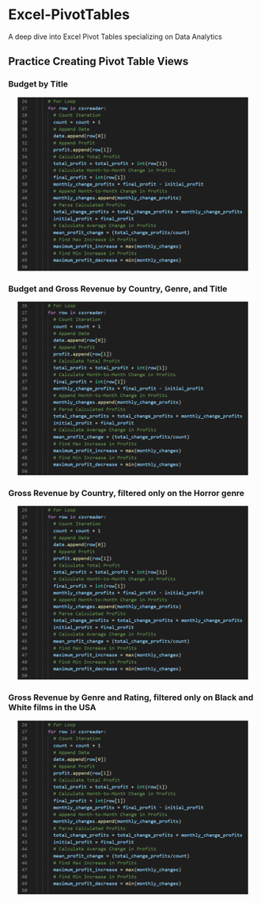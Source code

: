 # Excel-PivotTables

A deep dive into Excel Pivot Tables specializing on Data Analytics

## Practice Creating Pivot Table Views


### Budget by Title

<p align="center">
    <img src="https://github.com/mathewqpmiller/Python-MetricsAnalysis/blob/main/PyBank/Images/PyBankForLoop.PNG?raw=true" height ="350">
</p>

### Budget and Gross Revenue by Country, Genre, and Title 

<p align="center">
    <img src="https://github.com/mathewqpmiller/Python-MetricsAnalysis/blob/main/PyBank/Images/PyBankForLoop.PNG?raw=true" height ="350">
</p>

### Gross Revenue by Country, filtered only on the Horror genre

<p align="center">
    <img src="https://github.com/mathewqpmiller/Python-MetricsAnalysis/blob/main/PyBank/Images/PyBankForLoop.PNG?raw=true" height ="350">
</p>

### Gross Revenue by Genre and Rating, filtered only on Black and White films in the USA

<p align="center">
    <img src="https://github.com/mathewqpmiller/Python-MetricsAnalysis/blob/main/PyBank/Images/PyBankForLoop.PNG?raw=true" height ="350">
</p>
